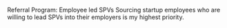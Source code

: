 Referral Program: Employee led SPVs
Sourcing startup employees who are willing to lead SPVs into their employers is my highest priority.


<!--stackedit_data:
eyJoaXN0b3J5IjpbMzY3MDA3MjE5LC0yMDg4NzQ2NjEyXX0=
-->